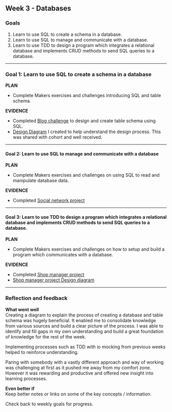 ## Week 3 - Databases


### Goals

1. Learn to use SQL to create a schema in a database.
2. Learn to use SQL to manage and communicate with a database.
3. Learn to use TDD to design a program which integrates a relational database and implements CRUD methods to send SQL queries to a database.

--------------------------

### Goal 1: Learn to use SQL to create a schema in a database
**PLAN**
- Complete Makers exercises and challenges introducing SQL and table schema.

**EVIDENCE**
- Completed [Blog challenge](https://github.com/AUTOMCAS/makers_projects/tree/main/week_3_databases/phase_2/05_designing_schema_two_tables) to design and create table schema using SQL.
- [Design Diagram](https://github.com/AUTOMCAS/learning_journey/blob/main/diagrams/database.png) I created to help understand the design process. This was shared with cohort and well received.

--------------------------


#### Goal 2: Learn to use SQL to manage and communicate with a database
**PLAN**
- Complete Makers exercises and challenges on using SQL to read and manipulate database data.

**EVIDENCE**
- Completed [Social network project](https://github.com/AUTOMCAS/makers_projects/tree/main/week_3_databases/phase_2/06_test_driving_write_operations.md/social_network)


--------------------------

#### Goal 3: Learn to use TDD to design a program which integrates a relational database and implements CRUD methods to send SQL queries to a database.
**PLAN**
- Complete Makers exercises and challenges on how to setup and build a program which communicates with a database.

**EVIDENCE**
- Completed [Shop manager project](https://github.com/AUTOMCAS/makers_projects/tree/main/week_3_databases/shop_manager)
- [Shop manager project Design diagram](https://github.com/AUTOMCAS/learning_journey/blob/main/diagrams/shop_manager_diagram.png)

--------------------------

### Reflection and feedback

**What went well**  
Creating a diagram to explain the process of creating a database and table schema was hugely beneficial. It enabled me to consolidate knowledge from various sources and build a clear picture of the process. I was able to identify and fill gaps in my own understanding and build a great foundation of knowledge for the rest of the week.

Implementing processes such as TDD with io mocking from previous weeks helped to reinforce understanding.

Paring with somebody with a vastly different approach and way of working was challenging at first as it pushed me away from my comfort zone. However it was rewarding and productive and offered new insight into learning processes.

**Even better if**  
Keep better notes or links on some of the key concepts / information.

Check back to weekly goals for progress.
